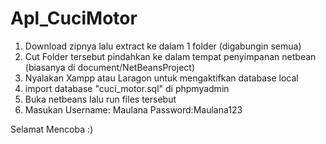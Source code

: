 # Apl_CuciMotor

1. Download zipnya lalu extract ke dalam 1 folder (digabungin semua)
2. Cut Folder tersebut pindahkan ke dalam tempat penyimpanan netbean (biasanya di document/NetBeansProject)
3. Nyalakan Xampp atau Laragon untuk mengaktifkan database local
4. import database "cuci_motor.sql" di phpmyadmin
5. Buka netbeans lalu run files tersebut
6. Masukan Username: Maulana Password:Maulana123

Selamat Mencoba :)
